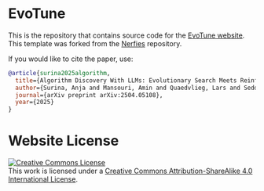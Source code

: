 # EvoTune

This is the repository that contains source code for the [EvoTune website](https://evotune.github.io/). This template was forked from the [Nerfies](https://github.com/nerfies/nerfies.github.io) repository.

If you would like to cite the paper, use:
```bibtex
@article{surina2025algorithm,
  title={Algorithm Discovery With LLMs: Evolutionary Search Meets Reinforcement Learning},
  author={Surina, Anja and Mansouri, Amin and Quaedvlieg, Lars and Seddas, Amal and Viazovska, Maryna and Abbe, Emmanuel and Gulcehre, Caglar},
  journal={arXiv preprint arXiv:2504.05108},
  year={2025}
}
```

# Website License
<a rel="license" href="http://creativecommons.org/licenses/by-sa/4.0/"><img alt="Creative Commons License" style="border-width:0" src="https://i.creativecommons.org/l/by-sa/4.0/88x31.png" /></a><br />This work is licensed under a <a rel="license" href="http://creativecommons.org/licenses/by-sa/4.0/">Creative Commons Attribution-ShareAlike 4.0 International License</a>.
